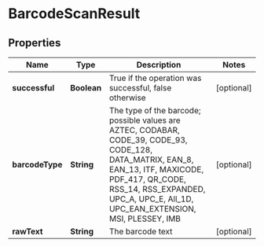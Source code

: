 
# BarcodeScanResult

## Properties
Name | Type | Description | Notes
------------ | ------------- | ------------- | -------------
**successful** | **Boolean** | True if the operation was successful, false otherwise |  [optional]
**barcodeType** | **String** | The type of the barcode; possible values are AZTEC, CODABAR, CODE_39, CODE_93, CODE_128, DATA_MATRIX, EAN_8, EAN_13, ITF, MAXICODE, PDF_417, QR_CODE, RSS_14, RSS_EXPANDED, UPC_A, UPC_E, All_1D, UPC_EAN_EXTENSION, MSI, PLESSEY, IMB |  [optional]
**rawText** | **String** | The barcode text |  [optional]



